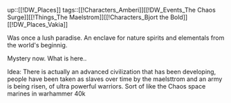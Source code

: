 up::[[!DW_Places]]
tags::[[!Characters_Amberi]][[!DW_Events_The Chaos Surge]][[!Things_The Maelstrom]][[!Characters_Bjort the Bold]][[!DW_Places_Vakia]]

Was once a lush paradise.
An enclave for nature spirits and elementals from the world's beginnig.


Mystery now.
What is here..

Idea:
There is actually an advanced civilization that has been developing, people have been taken as slaves over time by the maelsttrom and an army is being risen, of ultra powerful warriors.
Sort of like the Chaos space marines in warhammer 40k

